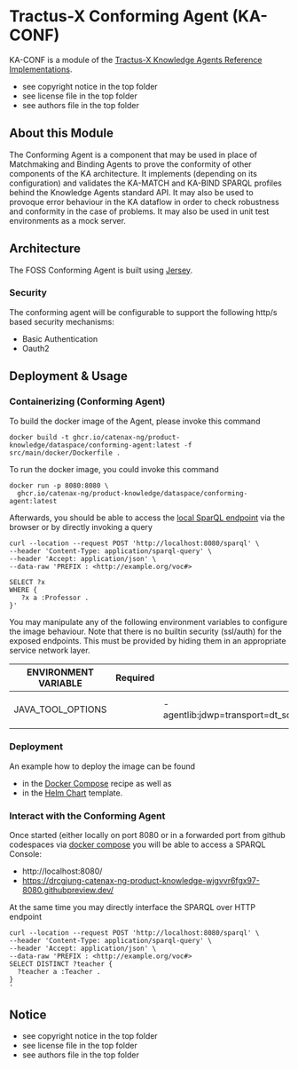 # Tractus-X Conforming Agent (KA-CONF)

KA-CONF is a module of the [Tractus-X Knowledge Agents Reference Implementations](../README.md).

* see copyright notice in the top folder
* see license file in the top folder
* see authors file in the top folder

## About this Module

The Conforming Agent is a component that may be used in place of Matchmaking and Binding Agents to prove the conformity of other components of the KA architecture.
It implements (depending on its configuration) and validates the KA-MATCH and KA-BIND SPARQL profiles behind the Knowledge Agents standard API.
It may also be used to provoque error behaviour in the KA dataflow in order to check robustness and conformity in the case of problems.
It may also be used in unit test environments as a mock server.

## Architecture

The FOSS Conforming Agent is built using [Jersey]().

### Security

The conforming agent will be configurable to support the following http/s based security mechanisms:
- Basic Authentication
- Oauth2

## Deployment & Usage

### Containerizing (Conforming Agent)

To build the docker image of the Agent, please invoke this command

```console
docker build -t ghcr.io/catenax-ng/product-knowledge/dataspace/conforming-agent:latest -f src/main/docker/Dockerfile .
```

To run the docker image, you could invoke this command

```console
docker run -p 8080:8080 \
  ghcr.io/catenax-ng/product-knowledge/dataspace/conforming-agent:latest
````

Afterwards, you should be able to access the [local SparQL endpoint](http://localhost:8080/) via
the browser or by directly invoking a query

```console
curl --location --request POST 'http://localhost:8080/sparql' \
--header 'Content-Type: application/sparql-query' \
--header 'Accept: application/json' \
--data-raw 'PREFIX : <http://example.org/voc#>

SELECT ?x
WHERE {
   ?x a :Professor .
}'
```

You may manipulate any of the following environment variables to configure the image behaviour.
Note that there is no builtin security (ssl/auth) for the exposed endpoints.
This must be provided by hiding them in an appropriate service network layer.

| ENVIRONMENT VARIABLE        | Required  | Example                                                                | Description                          | List |
|---	                        |---	      |---	                                                                   |---                                   | ---  |
| JAVA_TOOL_OPTIONS           |           | -agentlib:jdwp=transport=dt_socket,server=y,suspend=n,address=*:8090   | JMV (Debugging option)               | X    | 

### Deployment

An example how to deploy the image can be found 
* in the [Docker Compose](../../../infrastructure/docker-compose.yml) recipe as well as 
* in the [Helm Chart](../../../infrastructure/templates/core-provider.yaml) template.

### Interact with the Conforming Agent

Once started (either locally on port 8080 or in a forwarded port from github codespaces via [docker compose](../../../infrastructure/README.md) you will be able 
to access a SPARQL Console:

- http://localhost:8080/
- https://drcgjung-catenax-ng-product-knowledge-wjgvvr6fgx97-8080.githubpreview.dev/

At the same time you may directly interface the SPARQL over HTTP endpoint

```console
curl --location --request POST 'http://localhost:8080/sparql' \
--header 'Content-Type: application/sparql-query' \
--header 'Accept: application/json' \
--data-raw 'PREFIX : <http://example.org/voc#>
SELECT DISTINCT ?teacher {
  ?teacher a :Teacher .
}
'
```

## Notice

* see copyright notice in the top folder
* see license file in the top folder
* see authors file in the top folder





